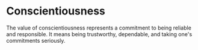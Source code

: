 # Conscientiousness

The value of conscientiousness represents a commitment to being reliable and responsible. It means being trustworthy, dependable, and taking one's commitments seriously.